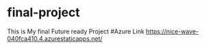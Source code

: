 ﻿# final-project
This is My final Future ready Project
#Azure Link https://nice-wave-040fca410.4.azurestaticapps.net/
